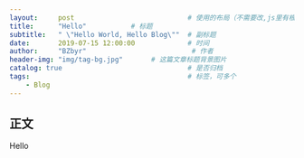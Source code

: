```yaml
---
layout:     post                            # 使用的布局（不需要改,js里有根据布局做判断）
title:      "Hello"           # 标题
subtitle:   " \"Hello World, Hello Blog\""  # 副标题
date:       2019-07-15 12:00:00             # 时间
author:     "BZbyr"                          # 作者
header-img: "img/tag-bg.jpg"       # 这篇文章标题背景图片
catalog: true                               # 是否归档
tags:                                       # 标签，可多个
    - Blog
---
```


## 正文

Hello